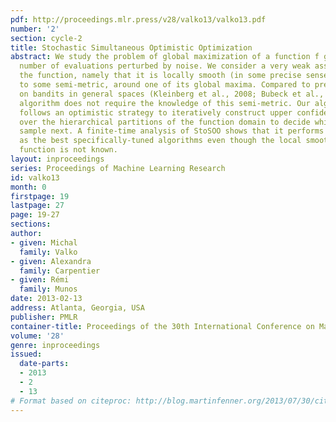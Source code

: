 ```yaml
---
pdf: http://proceedings.mlr.press/v28/valko13/valko13.pdf
number: '2'
section: cycle-2
title: Stochastic Simultaneous Optimistic Optimization
abstract: We study the problem of global maximization of a function f given a finite
  number of evaluations perturbed by noise. We consider a very weak assumption on
  the function, namely that it is locally smooth (in some precise sense) with respect
  to some semi-metric, around one of its global maxima. Compared to previous works
  on bandits in general spaces (Kleinberg et al., 2008; Bubeck et al., 2011a) our
  algorithm does not require the knowledge of this semi-metric. Our algorithm, StoSOO,
  follows an optimistic strategy to iteratively construct upper confidence bounds
  over the hierarchical partitions of the function domain to decide which point to
  sample next. A finite-time analysis of StoSOO shows that it performs almost as well
  as the best specifically-tuned algorithms even though the local smoothness of the
  function is not known.
layout: inproceedings
series: Proceedings of Machine Learning Research
id: valko13
month: 0
firstpage: 19
lastpage: 27
page: 19-27
sections: 
author:
- given: Michal
  family: Valko
- given: Alexandra
  family: Carpentier
- given: Rémi
  family: Munos
date: 2013-02-13
address: Atlanta, Georgia, USA
publisher: PMLR
container-title: Proceedings of the 30th International Conference on Machine Learning
volume: '28'
genre: inproceedings
issued:
  date-parts:
  - 2013
  - 2
  - 13
# Format based on citeproc: http://blog.martinfenner.org/2013/07/30/citeproc-yaml-for-bibliographies/
---
```

